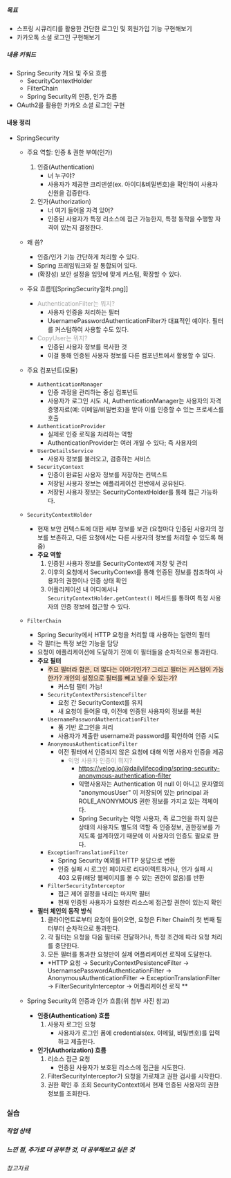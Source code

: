 ##### 목표
* 스프링 시큐리티를 활용한 간단한 로그인 및 회원가입 기능 구현해보기
* 카카오톡 소셜 로그인 구현해보기

##### 내용 키워드
* Spring Security 개요 및 주요 흐름
	* SecurityContextHolder
	* FilterChain
	* Spring Security의 인증, 인가 흐름
* OAuth2를 활용한 카카오 소셜 로그인 구현

#### 내용 정리
* SpringSecurity
	* 주요 역할: 인증 & 권한 부여(인가)
		1. 인증(Authentication)
			* 너 누구야?
			* 사용자가 제공한 크리덴셜(ex. 아이디&비밀번호)을 확인하여 사용자 신원을 검증한다.
		2. 인가(Authorization)
			* 너 여기 들어올 자격 있어?
			* 인증된 사용자가 특정 리소스에 접근 가능한지, 특정 동작을 수행할 자격이 있는지 결정한다.
	* 왜 씀?
		* 인증/인가 기능 간단하게 처리할 수 있다.
		* Spring 프레임워크와 잘 통합되어 있다.
		* (확장성) 보안 설정을 입맛에 맞게 커스텀, 확장할 수 있다.
		
	* 주요 흐름![[SpringSecurity절차.png]]
		* <font color="#a5a5a5"> AuthenticationFilter는 뭐지?</font>
			* 사용자 인증을 처리하는 필터
			* UsernamePasswordAuthenticationFilter가 대표적인 예이다. 필터를 커스텀하여 사용할 수도 있다.
		* <font color="#a5a5a5">CopyUser는 뭐지?</font>
			* 인증된 사용자 정보를 복사한 것
			* 이걸 통해 인증된 사용자 정보를 다른 컴포넌트에서 활용할 수 있다.
			
	* 주요 컴포넌트(모듈)
		* `AuthenticationManager`
			* 인증 과정을 관리하는 중심 컴포넌트
			* 사용자가 로그인 시도 시, AuthenticationManager는 사용자의 자격 증명자료(예: 이메일/비밀번호)을 받아 이를 인증할 수 있는 프로세스를 호출
		* `AuthenticationProvider`
			* 실제로 인증 로직을 처리하는 역할
			* AuthenticationProvider는 여러 개일 수 있다; 즉 사용자의
		* `UserDetailsService`
			* 사용자 정보를 불러오고, 검증하는 서비스
		* `SecurityContext`
			* 인증이 완료된 사용자 정보를 저장하는 컨텍스트
			* 저장된 사용자 정보는 애플리케이션 전반에서 공유된다.
			* 저장된 사용자 정보는 SecurityContextHolder를 통해 접근 가능하다.
		
	* `SecurityContextHolder`
		* 현재 보안 컨텍스트에 대한 세부 정보를 보관 (요청마다 인증된 사용자의 정보를 보존하고, 다른 요청에서는 다른 사용자의 정보를 처리할 수 있도록 해줌)
		* **주요 역할**
			1. 인증된 사용자 정보를 SecurityContext에 저장 및 관리
			2. 이후의 요청에서 SecurityContext를 통해 인증된 정보를 참조하여 사용자의 권한이나 인증 상태 확인
			3. 어플리케이션 내 어디에서나 `SecurityContextHolder.getContext()` 메서드를 통하여 특정 사용자의 인증 정보에 접근할 수 있다.
			
	* `FilterChain`
		* Spring Security에서 HTTP 요청을 처리할 떄 사용하는 일련의 필터
		* 각 필터는 특정 보안 기능을 담당
		* 요청이 애플리케이션에 도달하기 전에 이 필터들을 순차적으로 통과한다.
		* **주요 필터**
			* <span style="background:rgba(240, 107, 5, 0.2)">주요 필터라 함은, 더 많다는 이야기인가? 그리고 필터는 커스텀이 가능한가? 개인의 설정으로 필터를 빼고 넣을 수 있는가? </span>
				* 커스텀 필터 가능!
			* `SecurityContextPersistenceFilter`
				* 요청 간 SecurityContext를 유지
				* 새 요청이 들어올 때, 이전에 인증된 사용자의 정보를 복원
			* `UsernamePasswordAuthenticationFilter`
				* 폼 기반 로그인을 처리
				* 사용자가 제출한 username과 password를 확인하여 인증 시도
			* `AnonymousAuthenticationFilter`
				* 이전 필터에서 인증되지 않은 요청에 대해 익명 사용자 인증을 제공
					* <font color="#a5a5a5">익명 사용자 인증이 뭐지?</font>
						* https://velog.io/@dailylifecoding/spring-security-anonymous-authentication-filter
						* 익명사용자는 Authentication 이 null 이 아니고 문자열의 "anonymousUser" 이 저장되어 있는 principal 과 ROLE_ANONYMOUS 권한 정보를 가지고 있는 객체이다.
						* Spring Security는 익명 사용자, 즉 로그인을 하지 않은 상태의 사용자도 별도의 역할 즉 인증정보, 권한정보를 가지도록 설계하였기 때문에 이 사용자의 인증도 필요로 한다.
			* `ExceptionTranslationFilter`
				* Spring Security 예외를 HTTP 응답으로 변환
				* 인증 실패 시 로그인 페이지로 리다이렉트하거나, 인가 실패 시 403 오류(해당 웹페이지를 볼 수 있는 권한이 없음)를 반환
			* `FilterSecurityInterceptor`
				* 접근 제어 결정을 내리는 마지막 필터
				* 현재 인증된 사용자가 요청한 리소스에 접근할 권한이 있는지 확인
		* **필터 체인의 동작 방식**
			1. 클라이언트로부터 요청이 들어오면, 요청은 Filter Chain의 첫 번째 필터부터 순차적으로 통과한다.
			2. 각 필터는 요청을 다음 필터로 전달하거나, 특정 조건에 따라 요청 처리를 중단한다.
			3. 모든 필터를 통과한 요청만이 실제 어플리케이션 로직에 도달한다.
			* *HTTP 요청 → SecurityContextPesistenceFilter → UsernamsePasswordAuthenticationFilter → AnonymousAuthenticationFilter → ExceptionTranslationFilter → FilterSecurityInterceptor → 어플리케이션 로직 **
			
	* Spring Security의 인증과 인가 흐름(위 첨부 사진 참고)
		* **인증(Authentication) 흐름**
			1. 사용자 로그인 요청
				* 사용자가 로그인 폼에 credentials(ex. 이메일, 비밀번호)를 입력하고 제출한다.
		* **인가(Authorization) 흐름**
			1. 리소스 접근 요청
				* 인증된 사용자가 보호된 리소스에 접근을 시도한다.
			2. FilterSecurityInterceptor가 요청을 가로채고 권한 검사를 시작한다.
			3. 권한 확인 후 조회
				SecurityContext에서 현재 인증된 사용자의 권한 정보를 조회한다.


### 실습


##### 작업 상태



##### 느낀 점, 추가로 더 공부한 것, 더 공부해보고 싶은 것





###### 참고자료